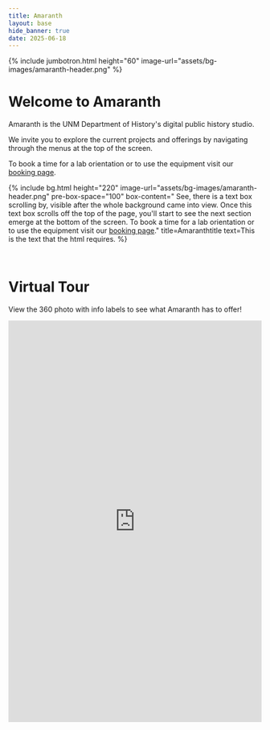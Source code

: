 ```yaml
---
title: Amaranth
layout: base
hide_banner: true
date: 2025-06-18
---
```


{% include jumbotron.html
  height="60"
  image-url="assets/bg-images/amaranth-header.png"
%}




# Welcome to Amaranth

Amaranth is the UNM Department of History's digital public history studio.

We invite you to explore the current projects and offerings by navigating through the menus at the top of the screen.

To book a time for a lab orientation or to use the equipment visit our <a href="https://outlook.office365.com/owa/calendar/HistoryAmaranth@unmm.onmicrosoft.com/bookings/">booking page</a>.<br>

{% include bg.html
  height="220"
  image-url="assets/bg-images/amaranth-header.png"
  pre-box-space="100"
  box-content=" 
       See, there is a text box scrolling by, visible after the whole background came into view. Once this text box scrolls off the top of the page, you'll start to see the next section emerge at the bottom of the screen. To book a time for a lab orientation or to use the equipment visit our <a href="https://outlook.office365.com/owa/calendar/HistoryAmaranth@unmm.onmicrosoft.com/bookings/">booking page</a>."
  title=Amaranthtitle
  text=This is the text that the html requires.
%}


<br>

# Virtual Tour

View the 360 photo with info labels to see what Amaranth has to offer! 


<iframe 
  src="https://jeseyfried.github.io/amaranth-holding-area/app-files/index.html" 
  width="100%" 
  height="800" 
  style="border:none;overflow:hidden"
  allow="fullscreen"
  webkitallowfullscreen
  mozallowfullscreen
  allowfullscreen>
</iframe>

